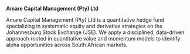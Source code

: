 **Amare Capital Management (Pty) Ltd**

Amare Capital Management (Pty) Ltd is a quantitative hedge fund specializing in systematic equity and derivative strategies on the Johannesburg Stock Exchange (JSE). We apply a disciplined, data-driven approach rooted in quantitative value and momentum models to identify alpha opportunities across South African markets.
